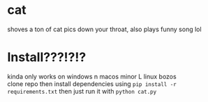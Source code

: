 # cat
shoves a ton of cat pics down your throat, also plays funny song lol

# Install???!?!?
kinda only works on windows n macos minor L linux bozos  
clone repo then install dependencies using `pip install -r requirements.txt` then just run it with `python cat.py` 
